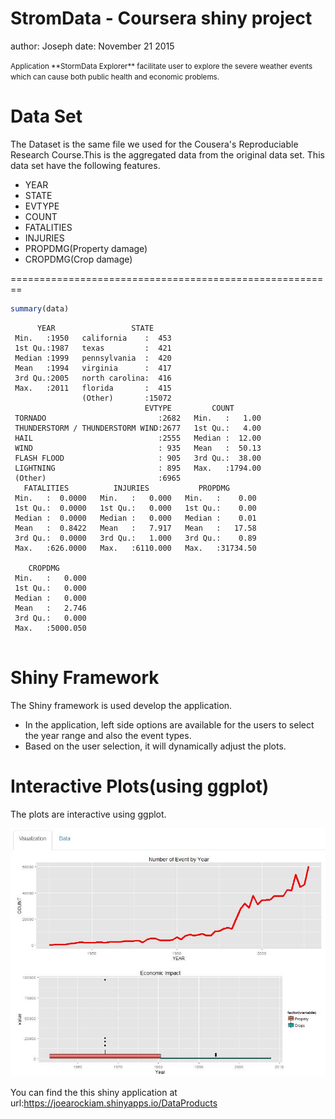 StromData - Coursera shiny project
========================================================
author: Joseph
date: November 21 2015

<small>
Application **StormData Explorer** facilitate user to explore the severe weather events which can cause both public health and economic problems.
</small>


Data Set
========================================================
The Dataset is the same file we used for the Cousera's Reproduciable Research Course.This is the aggregated data from the original data set. This data set have the following features.

- YEAR
- STATE
- EVTYPE
- COUNT
- FATALITIES
- INJURIES
- PROPDMG(Property damage)
- CROPDMG(Crop damage)

========================================================

```r
summary(data)
```

```
      YEAR                 STATE      
 Min.   :1950   california    :  453  
 1st Qu.:1987   texas         :  421  
 Median :1999   pennsylvania  :  420  
 Mean   :1994   virginia      :  417  
 3rd Qu.:2005   north carolina:  416  
 Max.   :2011   florida       :  415  
                (Other)       :15072  
                              EVTYPE         COUNT        
 TORNADO                         :2682   Min.   :   1.00  
 THUNDERSTORM / THUNDERSTORM WIND:2677   1st Qu.:   4.00  
 HAIL                            :2555   Median :  12.00  
 WIND                            : 935   Mean   :  50.13  
 FLASH FLOOD                     : 905   3rd Qu.:  38.00  
 LIGHTNING                       : 895   Max.   :1794.00  
 (Other)                         :6965                    
   FATALITIES          INJURIES           PROPDMG        
 Min.   :  0.0000   Min.   :   0.000   Min.   :    0.00  
 1st Qu.:  0.0000   1st Qu.:   0.000   1st Qu.:    0.00  
 Median :  0.0000   Median :   0.000   Median :    0.01  
 Mean   :  0.8422   Mean   :   7.917   Mean   :   17.58  
 3rd Qu.:  0.0000   3rd Qu.:   1.000   3rd Qu.:    0.89  
 Max.   :626.0000   Max.   :6110.000   Max.   :31734.50  
                                                         
    CROPDMG        
 Min.   :   0.000  
 1st Qu.:   0.000  
 Median :   0.000  
 Mean   :   2.746  
 3rd Qu.:   0.000  
 Max.   :5000.050  
                   
```


Shiny Framework
========================================================
The Shiny framework is used develop the application. 
 - In the application, left side options are available for the users to select the year range and also the event types.
 - Based on the user selection, it will dynamically adjust the plots.

Interactive Plots(using ggplot)
========================================================
The plots are interactive using ggplot.

![alt text](StormData_Plot.jpg)


You can find the this shiny application at url:<a href="https://joearockiam.shinyapps.io/DataProducts">https://joearockiam.shinyapps.io/DataProducts</a> 



